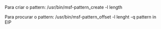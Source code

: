 Para criar o pattern: /usr/bin/msf-pattern_create -l length

Para procurar o pattern: /usr/bin/msf-pattern_offset -l lenght -q pattern in EIP